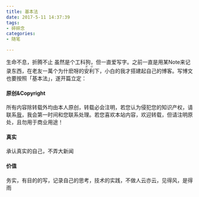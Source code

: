 ```yaml
---
title: 基本法
date: 2017-5-11 14:37:39
tags:
- 碎碎念
categories:
- 随笔

---
```


生命不息，折腾不止
虽然是个工科狗，但一直爱写字。之前一直是用某Note来记录东西，在老友一萬个为什麽呀的<ruby><rb>安</rb><rp>（</rp><rt>zī</rt><rp>）</rp></ruby><ruby><rb>利</rb><rp>（</rp><rt>cí</rt><rp>）</rp></ruby>下，小白的我才搭建起自己的博客。写博文也要按照「基本法」，遂开篇立定：

#### 原创&Copyright

所有内容除转载外均由本人原创，转载必会注明，若您认为侵犯您的知识产权，请联系[我](mailto:liubaichuan.tk@gmail.com)，我会第一时间和您联系处理。若您喜欢本站内容，欢迎转载，但请注明原处，且勿用于商业用途！

#### 真实

承认真实的自己，不弄大新闻

#### 价值

务实，有目的的写，记录自己的思考，技术的实践，不做人云亦云，见得风，是得雨

